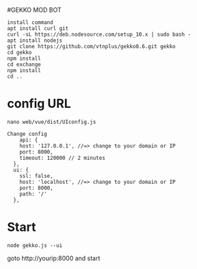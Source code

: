 #GEKKO MOD BOT

	install command 
	apt install curl git
	curl -sL https://deb.nodesource.com/setup_10.x | sudo bash -
	apt install nodejs
	git clone https://github.com/vtnplus/gekko0.6.git gekko
	cd gekko
	npm install
	cd exchange
	npm install
	cd ..
	
# config URL
	nano web/vue/dist/UIconfig.js

	Change config
		api: {
	    host: '127.0.0.1', //=> change to your domain or IP
	    port: 8000,
	    timeout: 120000 // 2 minutes
	  },
	  ui: {
	    ssl: false,
	    host: 'localhost', //=> change to your domain or IP
	    port: 8000,
	    path: '/'
	  },
# Start
	node gekko.js --ui

goto http://yourip:8000
and start